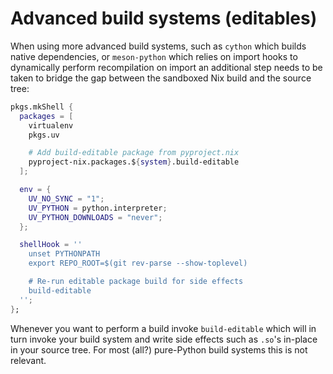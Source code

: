 # Advanced build systems (editables)

When using more advanced build systems, such as `cython` which builds native dependencies, or `meson-python` which relies on import hooks to dynamically perform recompilation on import an additional step needs to be taken to bridge the gap between the sandboxed Nix build and the source tree:
```nix
pkgs.mkShell {
  packages = [
    virtualenv
    pkgs.uv

    # Add build-editable package from pyproject.nix
    pyproject-nix.packages.${system}.build-editable
  ];

  env = {
    UV_NO_SYNC = "1";
    UV_PYTHON = python.interpreter;
    UV_PYTHON_DOWNLOADS = "never";
  };

  shellHook = ''
    unset PYTHONPATH
    export REPO_ROOT=$(git rev-parse --show-toplevel)

    # Re-run editable package build for side effects
    build-editable
  '';
};
```

Whenever you want to perform a build invoke `build-editable` which will in turn invoke your build system and write side effects such as `.so`'s in-place in your source tree.
For most (all?) pure-Python build systems this is not relevant.

